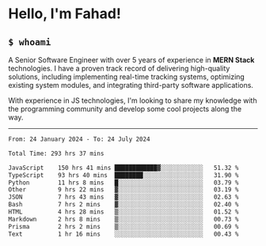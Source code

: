 <h1>Hello, I'm Fahad!</h1>

<h2><code>$ whoami</code></h2>

A Senior Software Engineer with over 5 years of experience in **MERN Stack** technologies. I have a proven track record of delivering high-quality solutions, including implementing real-time tracking systems, optimizing existing system modules, and integrating third-party software applications.

With experience in JS technologies, I'm looking to share my knowledge with the programming community and develop some cool projects along the way.

---

<!--START_SECTION:waka-->

```txt
From: 24 January 2024 - To: 24 July 2024

Total Time: 293 hrs 37 mins

JavaScript    150 hrs 41 mins ████████████▓░░░░░░░░░░░░   51.32 %
TypeScript    93 hrs 40 mins  ████████░░░░░░░░░░░░░░░░░   31.90 %
Python        11 hrs 8 mins   █░░░░░░░░░░░░░░░░░░░░░░░░   03.79 %
Other         9 hrs 22 mins   ▓░░░░░░░░░░░░░░░░░░░░░░░░   03.19 %
JSON          7 hrs 43 mins   ▓░░░░░░░░░░░░░░░░░░░░░░░░   02.63 %
Bash          7 hrs 2 mins    ▓░░░░░░░░░░░░░░░░░░░░░░░░   02.40 %
HTML          4 hrs 28 mins   ▒░░░░░░░░░░░░░░░░░░░░░░░░   01.52 %
Markdown      2 hrs 8 mins    ▒░░░░░░░░░░░░░░░░░░░░░░░░   00.73 %
Prisma        2 hrs 2 mins    ▒░░░░░░░░░░░░░░░░░░░░░░░░   00.69 %
Text          1 hr 16 mins    ░░░░░░░░░░░░░░░░░░░░░░░░░   00.43 %
```

<!--END_SECTION:waka-->

<!--
**heyFahad/heyFahad** is a ✨ _special_ ✨ repository because its `README.md` (this file) appears on your GitHub profile.

Here are some ideas to get you started:

- 🔭 I’m currently working on ...
- 🌱 I’m currently learning ...
- 👯 I’m looking to collaborate on ...
- 🤔 I’m looking for help with ...
- 💬 Ask me about ...
- 📫 How to reach me: ...
- 😄 Pronouns: ...
- ⚡ Fun fact: ...
-->
